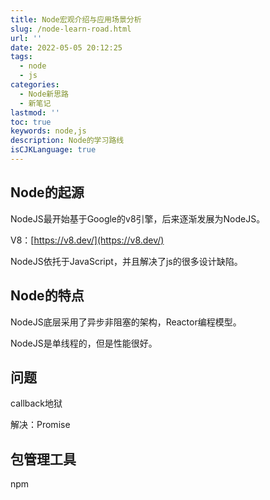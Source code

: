 ```yaml
---
title: Node宏观介绍与应用场景分析
slug: /node-learn-road.html
url: ''
date: 2022-05-05 20:12:25
tags:
  - node
  - js
categories:
  - Node新思路
  - 新笔记
lastmod: ''
toc: true
keywords: node,js
description: Node的学习路线
isCJKLanguage: true
---
```

## Node的起源

NodeJS最开始基于Google的v8引擎，后来逐渐发展为NodeJS。

V8：[https://v8.dev/](https://v8.dev/)

NodeJS依托于JavaScript，并且解决了js的很多设计缺陷。

## Node的特点

NodeJS底层采用了异步非阻塞的架构，Reactor编程模型。

NodeJS是单线程的，但是性能很好。

## 问题

callback地狱

解决：Promise

## 包管理工具

npm